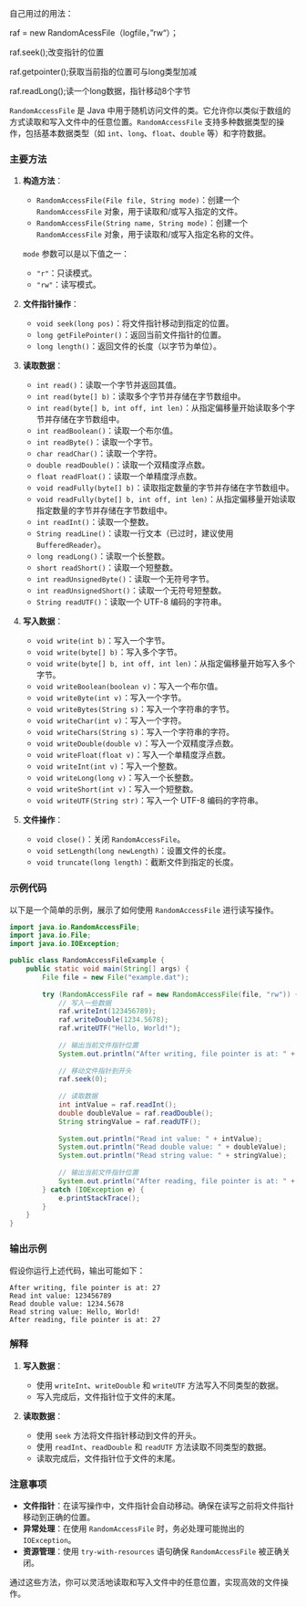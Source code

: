 自己用过的用法：

raf  = new RandomAcessFile（logfile，”rw“）；

raf.seek();改变指针的位置

raf.getpointer();获取当前指的位置可与long类型加减

raf.readLong();读一个long数据，指针移动8个字节



 `RandomAccessFile` 是 Java 中用于随机访问文件的类。它允许你以类似于数组的方式读取和写入文件中的任意位置。`RandomAccessFile` 支持多种数据类型的操作，包括基本数据类型（如 `int`、`long`、`float`、`double` 等）和字符数据。

### 主要方法

1. **构造方法**：
   
   - `RandomAccessFile(File file, String mode)`：创建一个 `RandomAccessFile` 对象，用于读取和/或写入指定的文件。
   - `RandomAccessFile(String name, String mode)`：创建一个 `RandomAccessFile` 对象，用于读取和/或写入指定名称的文件。
   
   `mode` 参数可以是以下值之一：
   - `"r"`：只读模式。
   - `"rw"`：读写模式。
   
2. **文件指针操作**：
   - `void seek(long pos)`：将文件指针移动到指定的位置。
   - `long getFilePointer()`：返回当前文件指针的位置。
   - `long length()`：返回文件的长度（以字节为单位）。

3. **读取数据**：
   - `int read()`：读取一个字节并返回其值。
   - `int read(byte[] b)`：读取多个字节并存储在字节数组中。
   - `int read(byte[] b, int off, int len)`：从指定偏移量开始读取多个字节并存储在字节数组中。
   - `int readBoolean()`：读取一个布尔值。
   - `int readByte()`：读取一个字节。
   - `char readChar()`：读取一个字符。
   - `double readDouble()`：读取一个双精度浮点数。
   - `float readFloat()`：读取一个单精度浮点数。
   - `void readFully(byte[] b)`：读取指定数量的字节并存储在字节数组中。
   - `void readFully(byte[] b, int off, int len)`：从指定偏移量开始读取指定数量的字节并存储在字节数组中。
   - `int readInt()`：读取一个整数。
   - `String readLine()`：读取一行文本（已过时，建议使用 `BufferedReader`）。
   - `long readLong()`：读取一个长整数。
   - `short readShort()`：读取一个短整数。
   - `int readUnsignedByte()`：读取一个无符号字节。
   - `int readUnsignedShort()`：读取一个无符号短整数。
   - `String readUTF()`：读取一个 UTF-8 编码的字符串。

4. **写入数据**：
   - `void write(int b)`：写入一个字节。
   - `void write(byte[] b)`：写入多个字节。
   - `void write(byte[] b, int off, int len)`：从指定偏移量开始写入多个字节。
   - `void writeBoolean(boolean v)`：写入一个布尔值。
   - `void writeByte(int v)`：写入一个字节。
   - `void writeBytes(String s)`：写入一个字符串的字节。
   - `void writeChar(int v)`：写入一个字符。
   - `void writeChars(String s)`：写入一个字符串的字符。
   - `void writeDouble(double v)`：写入一个双精度浮点数。
   - `void writeFloat(float v)`：写入一个单精度浮点数。
   - `void writeInt(int v)`：写入一个整数。
   - `void writeLong(long v)`：写入一个长整数。
   - `void writeShort(int v)`：写入一个短整数。
   - `void writeUTF(String str)`：写入一个 UTF-8 编码的字符串。

5. **文件操作**：
   - `void close()`：关闭 `RandomAccessFile`。
   - `void setLength(long newLength)`：设置文件的长度。
   - `void truncate(long length)`：截断文件到指定的长度。

### 示例代码

以下是一个简单的示例，展示了如何使用 `RandomAccessFile` 进行读写操作。

```java
import java.io.RandomAccessFile;
import java.io.File;
import java.io.IOException;

public class RandomAccessFileExample {
    public static void main(String[] args) {
        File file = new File("example.dat");
        
        try (RandomAccessFile raf = new RandomAccessFile(file, "rw")) {
            // 写入一些数据
            raf.writeInt(123456789);
            raf.writeDouble(1234.5678);
            raf.writeUTF("Hello, World!");
            
            // 输出当前文件指针位置
            System.out.println("After writing, file pointer is at: " + raf.getFilePointer());
            
            // 移动文件指针到开头
            raf.seek(0);
            
            // 读取数据
            int intValue = raf.readInt();
            double doubleValue = raf.readDouble();
            String stringValue = raf.readUTF();
            
            System.out.println("Read int value: " + intValue);
            System.out.println("Read double value: " + doubleValue);
            System.out.println("Read string value: " + stringValue);
            
            // 输出当前文件指针位置
            System.out.println("After reading, file pointer is at: " + raf.getFilePointer());
        } catch (IOException e) {
            e.printStackTrace();
        }
    }
}
```

### 输出示例

假设你运行上述代码，输出可能如下：

```
After writing, file pointer is at: 27
Read int value: 123456789
Read double value: 1234.5678
Read string value: Hello, World!
After reading, file pointer is at: 27
```

### 解释

1. **写入数据**：
   - 使用 `writeInt`、`writeDouble` 和 `writeUTF` 方法写入不同类型的数据。
   - 写入完成后，文件指针位于文件的末尾。

2. **读取数据**：
   - 使用 `seek` 方法将文件指针移动到文件的开头。
   - 使用 `readInt`、`readDouble` 和 `readUTF` 方法读取不同类型的数据。
   - 读取完成后，文件指针位于文件的末尾。

### 注意事项

- **文件指针**：在读写操作中，文件指针会自动移动。确保在读写之前将文件指针移动到正确的位置。
- **异常处理**：在使用 `RandomAccessFile` 时，务必处理可能抛出的 `IOException`。
- **资源管理**：使用 `try-with-resources` 语句确保 `RandomAccessFile` 被正确关闭。

通过这些方法，你可以灵活地读取和写入文件中的任意位置，实现高效的文件操作。